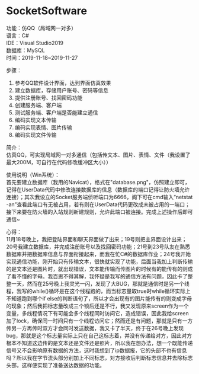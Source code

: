 # SocketSoftware
功能：仿QQ（局域网一对多）   
语言：C#   
IDE：Visual Studio2019   
数据库：MySQL   
时间：2019-11-18~2019-11-27   

步骤：   
1.	参考QQ软件设计界面，达到界面仿真效果   
2.	建立数据库，存储用户账号、密码等信息   
3.	提供注册账号、找回密码功能   
4.	创建服务端、客户端   
5.	测试服务端、客户端是否能建立通信   
6.	编码实现文本传输   
7.	编码实现表情、图片传输   
8.	编码实现文件传输   

简介：   
仿真QQ，可实现局域网一对多通信（包括传文本、图片、表情、文件（我设置了最大200M，可自行在代码修改缓冲区大小））   

使用说明（Win系统）：   
首先要建立数据库（我用的Navicat），格式在"database.png"，仿照建立即可，记得在UserData代码中修改连接数据库的信息（数据库的端口记得让防火墙允许连接）；其次我设立的Socket服务端侦听端口为6666，阁下可在cmd输入“netstat -an”查看此端口有无被占用，若有则在UserData代码更改成未被占用的一端口；接下来要在防火墙的入站规则新建规则，允许此端口被连接。完成上述操作后即可通信~   

心得：   
11月18号晚上，我把登陆界面和聊天界面做了出来；19号则把主界面设计出来；20号我建立数据库，并完成注册账号以及找回密码功能；21号到23号队友在熟悉数据库并把数据库信息与界面衔接起来，而我在忙C#的数据库作业；24号我开始实现通信功能，刚开始只有传输文本，很快就实现了功能，后面当我加上判断传输的是文本还是图片时，就出现错误，文本能传输而传图片的时候有的能传有的则成了看不懂的字母。我百思不得其解，我怀疑是我写的通信方法有问题，因此卡了整整一天，然而在25号晚上我灵光一闪，发现了大BUG，那就是通信时是另一个线程，我写的while()循环是在这个线程跑的，而当标志量取true时while循环实际上不知道跑到哪个if else的判断语句了，所以才会出现有的图片能传有的则变成字母的现象；然后我把标志量改成三个锁后还是不行，我又发现原来screen作为一个变量，多线程情况下有可能会多个线程同时访问它，造成错误，因此我给screen加了lock，确保同一时间只有一个线程访问它；然而还是有问题，那就是只有一方传另一方再传时双方才会同时发送数据，我又卡了半天，终于在26号晚上发现bug，那就是这个标志量实际上只在自己这标志着，并没有传递给对方，因此对方根本不知道这边传的是文本还是文件还是照片，所以我在想办法，想一个既能传递信号又不会影响原有数据的方法，这时我想到了ip数据报，它的头部不也有信息吗？所以我在字节流头部分别加上不同标志，对方接收后判断标志信息并去除标志头部，这样便实现了准备送达数据的功能。   